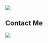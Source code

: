 <img src="https://capsule-render.vercel.app/api?type=wave&color=auto&height=300&section=header&text=Math%20and%20Com&fontSize=90" />

## Contact Me
<a href="mailto:dpcks8942@gmail.com"><img src="https://img.shields.io/badge/Gmail-D14836?style=for-the-badge&logo=gmail&logoColor=white"/></a>
<!--
**mathandcom/mathandcom** is a ✨ _special_ ✨ repository because its `README.md` (this file) appears on your GitHub profile.

Here are some ideas to get you started:

- 🔭 I’m currently working on ...
- 🌱 I’m currently learning ...
- 👯 I’m looking to collaborate on ...
- 🤔 I’m looking for help with ...
- 💬 Ask me about ...
- 📫 How to reach me: ...
- 😄 Pronouns: ...
- ⚡ Fun fact: ...
-->
